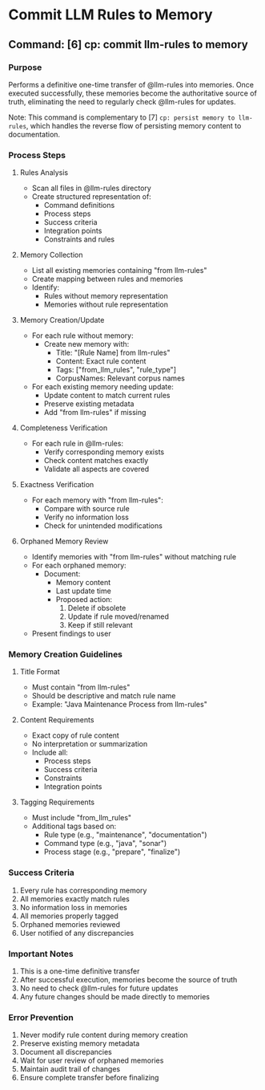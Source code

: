 # Commit LLM Rules to Memory

## Command: [6] cp: commit llm-rules to memory

### Purpose
Performs a definitive one-time transfer of @llm-rules into memories. Once executed successfully, these memories become the authoritative source of truth, eliminating the need to regularly check @llm-rules for updates.

Note: This command is complementary to [7] `cp: persist memory to llm-rules`, which handles the reverse flow of persisting memory content to documentation.

### Process Steps

1. Rules Analysis
   - Scan all files in @llm-rules directory
   - Create structured representation of:
     * Command definitions
     * Process steps
     * Success criteria
     * Integration points
     * Constraints and rules

2. Memory Collection
   - List all existing memories containing "from llm-rules"
   - Create mapping between rules and memories
   - Identify:
     * Rules without memory representation
     * Memories without rule representation

3. Memory Creation/Update
   - For each rule without memory:
     * Create new memory with:
       - Title: "[Rule Name] from llm-rules"
       - Content: Exact rule content
       - Tags: ["from_llm_rules", "rule_type"]
       - CorpusNames: Relevant corpus names
   - For each existing memory needing update:
     * Update content to match current rules
     * Preserve existing metadata
     * Add "from llm-rules" if missing

4. Completeness Verification
   - For each rule in @llm-rules:
     * Verify corresponding memory exists
     * Check content matches exactly
     * Validate all aspects are covered

5. Exactness Verification
   - For each memory with "from llm-rules":
     * Compare with source rule
     * Verify no information loss
     * Check for unintended modifications

6. Orphaned Memory Review
   - Identify memories with "from llm-rules" without matching rule
   - For each orphaned memory:
     * Document:
       - Memory content
       - Last update time
       - Proposed action:
         1. Delete if obsolete
         2. Update if rule moved/renamed
         3. Keep if still relevant
   - Present findings to user

### Memory Creation Guidelines

1. Title Format
   - Must contain "from llm-rules"
   - Should be descriptive and match rule name
   - Example: "Java Maintenance Process from llm-rules"

2. Content Requirements
   - Exact copy of rule content
   - No interpretation or summarization
   - Include all:
     * Process steps
     * Success criteria
     * Constraints
     * Integration points

3. Tagging Requirements
   - Must include "from_llm_rules"
   - Additional tags based on:
     * Rule type (e.g., "maintenance", "documentation")
     * Command type (e.g., "java", "sonar")
     * Process stage (e.g., "prepare", "finalize")

### Success Criteria
1. Every rule has corresponding memory
2. All memories exactly match rules
3. No information loss in memories
4. All memories properly tagged
5. Orphaned memories reviewed
6. User notified of any discrepancies

### Important Notes
1. This is a one-time definitive transfer
2. After successful execution, memories become the source of truth
3. No need to check @llm-rules for future updates
4. Any future changes should be made directly to memories

### Error Prevention
1. Never modify rule content during memory creation
2. Preserve existing memory metadata
3. Document all discrepancies
4. Wait for user review of orphaned memories
5. Maintain audit trail of changes
6. Ensure complete transfer before finalizing
